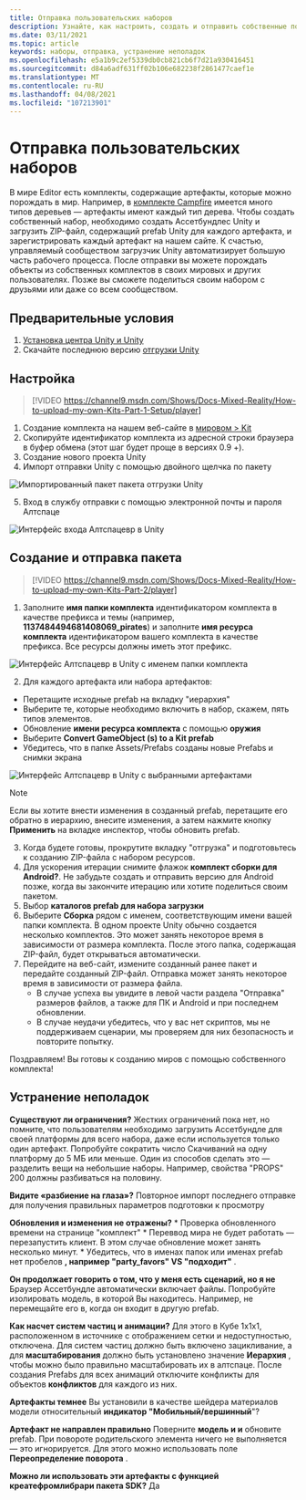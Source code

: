 ```yaml
---
title: Отправка пользовательских наборов
description: Узнайте, как настроить, создать и отправить собственные пользовательские наборы в Алтспацевр, а также справку по устранению неполадок.
ms.date: 03/11/2021
ms.topic: article
keywords: наборы, отправка, устранение неполадок
ms.openlocfilehash: e5a1b9c2ef5339db0cb821cb6f7d21a930416451
ms.sourcegitcommit: d84a6adf631ff02b106e682238f2861477caef1e
ms.translationtype: MT
ms.contentlocale: ru-RU
ms.lasthandoff: 04/08/2021
ms.locfileid: "107213901"
---
```

# <a name="uploading-custom-kits"></a>Отправка пользовательских наборов

В мире Editor есть комплекты, содержащие артефакты, которые можно порождать в мир. Например, в [комплекте Campfire](https://account.altvr.com/kits/993516233267609824) имеется много типов деревьев — артефакты имеют каждый тип дерева. Чтобы создать собственный набор, необходимо создать Ассетбундлес Unity и загрузить ZIP-файл, содержащий prefab Unity для каждого артефакта, и зарегистрировать каждый артефакт на нашем сайте. К счастью, управляемый сообществом загрузчик Unity автоматизирует большую часть рабочего процесса. После отправки вы можете порождать объекты из собственных комплектов в своих мировых и других пользователях. Позже вы сможете поделиться своим набором с друзьями или даже со всем сообществом.

## <a name="prerequisites"></a>Предварительные условия

1. [Установка центра Unity и Unity](world-building-toolkit-getting-started.md)
2. Скачайте последнюю версию [отгрузки Unity](https://altvr.com/download-latest-unity-uploader/)

## <a name="setup"></a>Настройка 

> [!VIDEO https://channel9.msdn.com/Shows/Docs-Mixed-Reality/How-to-upload-my-own-Kits-Part-1-Setup/player]

1. Создание комплекта на нашем веб-сайте в [мировом > Kit](https://account.altvr.com/kits)
2. Скопируйте идентификатор комплекта из адресной строки браузера в буфер обмена (этот шаг будет проще в версиях 0.9 +).
3. Создание нового проекта Unity
4. Импорт отправки Unity с помощью двойного щелчка по пакету

![Импортированный пакет пакета отгрузки Unity](images/custom-kits-img-01.png)

5. Вход в службу отправки с помощью электронной почты и пароля Алтспаце

![Интерфейс входа Алтспацевр в Unity](images/custom-kits-img-02.png)

## <a name="generate-and-upload-your-kit"></a>Создание и отправка пакета

> [!VIDEO https://channel9.msdn.com/Shows/Docs-Mixed-Reality/How-to-upload-my-own-Kits-Part-2/player]

1. Заполните **имя папки комплекта** идентификатором комплекта в качестве префикса и темы (например, **1137484494681408069_pirates**) и заполните **имя ресурса комплекта** идентификатором вашего комплекта в качестве префикса. Все ресурсы должны иметь этот префикс.

![Интерфейс Алтспацевр в Unity с именем папки комплекта](images/custom-kits-img-03.png)

2. Для каждого артефакта или набора артефактов:
* Перетащите исходные prefab на вкладку "иерархия"
* Выберите те, которые необходимо включить в набор, скажем, пять типов элементов.
* Обновление **имени ресурса комплекта** с помощью **оружия**
* Выберите **Convert GameObject (s) to a Kit prefab**
* Убедитесь, что в папке Assets/Prefabs созданы новые Prefabs и снимки экрана

![Интерфейс Алтспацевр в Unity с выбранными артефактами](images/custom-kits-img-04.png)

> [!NOTE]
> Если вы хотите внести изменения в созданный prefab, перетащите его обратно в иерархию, внесите изменения, а затем нажмите кнопку **Применить** на вкладке инспектор, чтобы обновить prefab. 

3. Когда будете готовы, прокрутите вкладку "отгрузка" и подготовьтесь к созданию ZIP-файла с набором ресурсов.
4. Для ускорения итерации снимите флажок **комплект сборки для Android?**. Не забудьте создать и отправить версию для Android позже, когда вы закончите итерацию или хотите поделиться своим пакетом. 
5. Выбор **каталогов prefab для набора загрузки**
6. Выберите **Сборка** рядом с именем, соответствующим имени вашей папки комплекта. В одном проекте Unity обычно создается несколько комплектов. Это может занять некоторое время в зависимости от размера комплекта. После этого папка, содержащая ZIP-файл, будет открываться автоматически. 
7. Перейдите на веб-сайт, измените созданный ранее пакет и передайте созданный ZIP-файл. Отправка может занять некоторое время в зависимости от размера файла.
    * В случае успеха вы увидите в левой части раздела "Отправка" размеров файлов, а также для ПК и Android и при последнем обновлении.
    * В случае неудачи убедитесь, что у вас нет скриптов, мы не поддерживаем сценарии, мы проверяем для них безопасность и повторите попытку.

Поздравляем! Вы готовы к созданию миров с помощью собственного комплекта!

## <a name="troubleshooting"></a>Устранение неполадок 

**Существуют ли ограничения?**
Жестких ограничений пока нет, но помните, что пользователям необходимо загрузить Ассетбундле для своей платформы для всего набора, даже если используется только один артефакт. Попробуйте сократить число Скачиваний на одну платформу до 5 МБ или меньше. Один из способов сделать это — разделить вещи на небольшие наборы. Например, свойства "PROPS" 200 должны разбиваться на половину. 

**Видите «разбиение на глаза»?**
Повторное импорт последнего отправке для получения правильных параметров подготовки к просмотру

**Обновления и изменения не отражены?**
    * Проверка обновленного времени на странице "комплект"
    * Переввод мира не будет работать — перезапустить клиент. В этом случае обновление может занять несколько минут.
    * Убедитесь, что в именах папок или именах prefab нет пробелов **, например "party_favors" VS "подходит"** .

**Он продолжает говорить о том, что у меня есть сценарий, но я не** Браузер Ассетбундле автоматически включает файлы. Попробуйте изолировать модель, в которой Вы находитесь. Например, не перемещайте его в, когда он входит в другую prefab.

**Как насчет систем частиц и анимации?**
Для этого в Кубе 1x1x1, расположенном в источнике с отображением сетки и недоступностью, отключена. Для систем частиц должно быть включено зацикливание, а для **масштабирования** должно быть установлено значение **Иерархия** , чтобы можно было правильно масштабировать их в алтспаце. После создания Prefabs для всех анимаций отключите конфликты для объектов **конфликтов** для каждого из них.

**Артефакты темнее** Вы установили в качестве шейдера материалов модели относительный **индикатор "Мобильный/вершинный**"?

**Артефакт не направлен правильно** Поверните **модель** **и и** обновите prefab. При повороте родительского элемента ничего не выполняется — это игнорируется. Для этого можно использовать поле **Переопределение поворота** .

**Можно ли использовать эти артефакты с функцией **креатефромлибрари** пакета SDK?**
Да